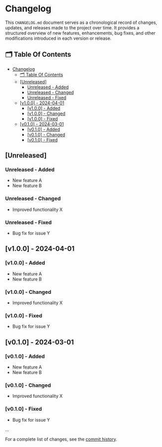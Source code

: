 # Changelog

This `CHANGELOG.md` document serves as a chronological record of changes, updates, and releases made to the project over time. It provides a structured overview of new features, enhancements, bug fixes, and other modifications introduced in each version or release.

## 🗂️ Table Of Contents

- [Changelog](#changelog)
  - [🗂️ Table Of Contents](#️-table-of-contents)
  - [\[Unreleased\]](#unreleased)
    - [Unreleased - Added](#unreleased---added)
    - [Unreleased - Changed](#unreleased---changed)
    - [Unreleased - Fixed](#unreleased---fixed)
  - [\[v1.0.0\] - 2024-04-01](#v100---2024-04-01)
    - [\[v1.0.0\] - Added](#v100---added)
    - [\[v1.0.0\] - Changed](#v100---changed)
    - [\[v1.0.0\] - Fixed](#v100---fixed)
  - [\[v0.1.0\] - 2024-03-01](#v010---2024-03-01)
    - [\[v0.1.0\] - Added](#v010---added)
    - [\[v0.1.0\] - Changed](#v010---changed)
    - [\[v0.1.0\] - Fixed](#v010---fixed)

## [Unreleased]

### Unreleased - Added

- New feature A
- New feature B

### Unreleased - Changed

- Improved functionality X

### Unreleased - Fixed

- Bug fix for issue Y

## [v1.0.0] - 2024-04-01

### [v1.0.0] - Added

- New feature A
- New feature B

### [v1.0.0] - Changed

- Improved functionality X

### [v1.0.0] - Fixed

- Bug fix for issue Y

## [v0.1.0] - 2024-03-01

### [v0.1.0] - Added

- New feature A
- New feature B

### [v0.1.0] - Changed

- Improved functionality X

### [v0.1.0] - Fixed

- Bug fix for issue Y

...

For a complete list of changes, see the [commit history](https://github.com/username/repository/commits/main).

